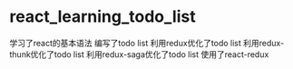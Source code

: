 # react_learning_todo_list
学习了react的基本语法
编写了todo list
利用redux优化了todo list
利用redux-thunk优化了todo list
利用redux-saga优化了todo list
使用了react-redux
